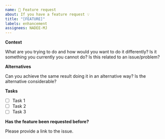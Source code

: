 ```yaml
---
name: 🚀 Feature request
about: If you have a feature request 💡
title: "[FEATURE]"
labels: enhancement
assignees: NADEE-MJ
---
```


**Context**

What are you trying to do and how would you want to do it differently? Is it something you currently you cannot do? Is this related to an issue/problem?

**Alternatives**

Can you achieve the same result doing it in an alternative way? Is the alternative considerable?

**Tasks**

- [ ] Task 1
- [ ] Task 2
- [ ] Task 3

**Has the feature been requested before?**

Please provide a link to the issue.
